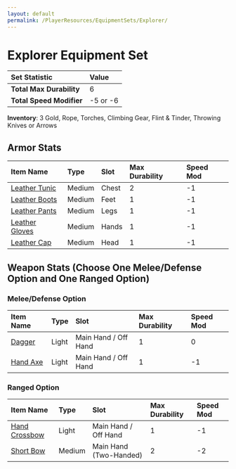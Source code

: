 ```yaml
---
layout: default
permalink: /PlayerResources/EquipmentSets/Explorer/
---
```

# Explorer Equipment Set

| Set Statistic | Value |
| :--- | :--- |
| **Total Max Durability** | 6 |
| **Total Speed Modifier** | -5 or -6 |

**Inventory**: 3 Gold, Rope, Torches, Climbing Gear, Flint & Tinder, Throwing Knives or Arrows

## Armor Stats

| Item Name | Type | Slot | Max Durability | Speed Mod |
| :--- | :--- | :--- | :--- | :--- |
| [Leather Tunic](/PlayerResources/Equipment/Armor/LeatherTunic/) | Medium | Chest | 2 | -1 |
| [Leather Boots](/PlayerResources/Equipment/Armor/LeatherBoots/) | Medium | Feet | 1 | -1 |
| [Leather Pants](/PlayerResources/Equipment/Armor/LeatherPants/) | Medium | Legs | 1 | -1 |
| [Leather Gloves](/PlayerResources/Equipment/Armor/LeatherGloves/) | Medium | Hands | 1 | -1 |
| [Leather Cap](/PlayerResources/Equipment/Armor/LeatherCap/) | Medium | Head | 1 | -1 |

## Weapon Stats (Choose One Melee/Defense Option and One Ranged Option)

### Melee/Defense Option

| Item Name | Type | Slot | Max Durability | Speed Mod |
| :--- | :--- | :--- | :--- | :--- |
| [Dagger](/PlayerResources/Equipment/Weapons/Dagger/) | Light | Main Hand / Off Hand | 1 | 0 |
| [Hand Axe](/PlayerResources/Equipment/Weapons/HandAxe/) | Light | Main Hand / Off Hand | 1 | -1 |

### Ranged Option

| Item Name | Type | Slot | Max Durability | Speed Mod |
| :--- | :--- | :--- | :--- | :--- |
| [Hand Crossbow](/PlayerResources/Equipment/Weapons/HandCrossbow/) | Light | Main Hand / Off Hand | 1 | -1 |
| [Short Bow](/PlayerResources/Equipment/Weapons/ShortBow/) | Medium | Main Hand (Two-Handed) | 2 | -2 |